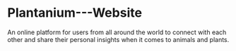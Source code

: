 # Plantanium---Website
An online platform for users from all around the world to connect with each other and share their personal insights when it comes to animals and plants.
